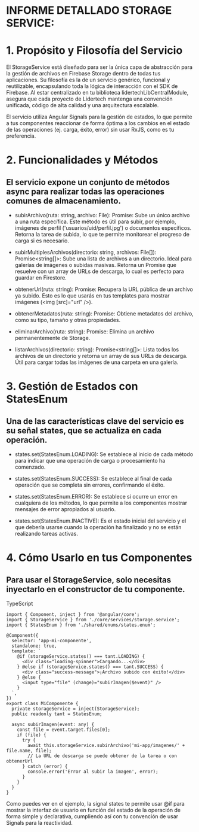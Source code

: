 # INFORME DETALLADO STORAGE SERVICE:

# 1. Propósito y Filosofía del Servicio
El StorageService está diseñado para ser la única capa de abstracción para la gestión de archivos en Firebase Storage dentro de todas tus aplicaciones. Su filosofía es la de un servicio genérico, funcional y reutilizable, encapsulando toda la lógica de interacción con el SDK de Firebase. 
Al estar centralizado en tu biblioteca lidertechLibCentralModule, asegura que cada proyecto de Lidertech mantenga una convención unificada, código de alta calidad y una arquitectura escalable.

El servicio utiliza Angular Signals para la gestión de estados, lo que permite a tus componentes reaccionar de forma óptima a los cambios en el estado de las operaciones (ej. carga, éxito, error) sin usar RxJS, como es tu preferencia.

# 2. Funcionalidades y Métodos
  ## El servicio expone un conjunto de métodos async para realizar todas las operaciones comunes de almacenamiento.

* subirArchivo(ruta: string, archivo: File): Promise<UploadTask>:
  Sube un único archivo a una ruta específica.
  Este método es útil para subir, por ejemplo, imágenes de perfil ('usuarios/uid/perfil.jpg') o documentos específicos.
  Retorna la tarea de subida, lo que te permite monitorear el progreso de carga si es necesario.

* subirMultiplesArchivos(directorio: string, archivos: File[]): Promise<string[]>:
  Sube una lista de archivos a un directorio. Ideal para galerías de imágenes o subidas masivas.
  Retorna un Promise que resuelve con un array de URLs de descarga, lo cual es perfecto para guardar en Firestore.

* obtenerUrl(ruta: string): Promise<string>:
  Recupera la URL pública de un archivo ya subido.
  Esto es lo que usarás en tus templates para mostrar imágenes (<img [src]="url" />).

* obtenerMetadatos(ruta: string): Promise<FullMetadata>: 
Obtiene metadatos del archivo, como su tipo, tamaño y otras propiedades.

* eliminarArchivo(ruta: string): Promise<void>:
  Elimina un archivo permanentemente de Storage.

* listarArchivos(directorio: string): Promise<string[]>:
  Lista todos los archivos de un directorio y retorna un array de sus URLs de descarga.
  Útil para cargar todas las imágenes de una carpeta en una galería.

# 3. Gestión de Estados con StatesEnum
  
  ## Una de las características clave del servicio es su señal states, que se actualiza en cada operación.

* states.set(StatesEnum.LOADING):
  Se establece al inicio de cada método para indicar que una operación de carga o procesamiento ha comenzado.

* states.set(StatesEnum.SUCCESS):
  Se establece al final de cada operación que se completa sin errores, confirmando el éxito.

* states.set(StatesEnum.ERROR):
  Se establece si ocurre un error en cualquiera de los métodos, lo que permite a los componentes mostrar mensajes de error apropiados al usuario.

* states.set(StatesEnum.INACTIVE):
  Es el estado inicial del servicio y el que debería usarse cuando la operación ha finalizado y no se están realizando tareas activas.

# 4. Cómo Usarlo en tus Componentes

## Para usar el StorageService, solo necesitas inyectarlo en el constructor de tu componente.

TypeScript

    import { Component, inject } from '@angular/core';
    import { StorageService } from './core/services/storage.service';
    import { StatesEnum } from './shared/enums/states.enum';
    
    @Component({
      selector: 'app-mi-componente',
      standalone: true,
      template: `
        @if (storageService.states() === tant.LOADING) {
          <div class="loading-spinner">Cargando...</div>
        } @else if (storageService.states() === tant.SUCCESS) {
          <div class="success-message">¡Archivo subido con éxito!</div>
        } @else {
          <input type="file" (change)="subirImagen($event)" />
        }
      `,
    })
    export class MiComponente {
      private storageService = inject(StorageService);
      public readonly tant = StatesEnum;
    
      async subirImagen(event: any) {
        const file = event.target.files[0];
        if (file) {
          try {
            await this.storageService.subirArchivo('mi-app/imagenes/' + file.name, file);
            // La URL de descarga se puede obtener de la tarea o con obtenerUrl
          } catch (error) {
            console.error('Error al subir la imagen', error);
          }
        }
      }
    }

Como puedes ver en el ejemplo, la signal states te permite usar @if para mostrar la interfaz de usuario en función del estado de la operación de forma simple y declarativa, cumpliendo así con tu convención de usar Signals para la reactividad.
